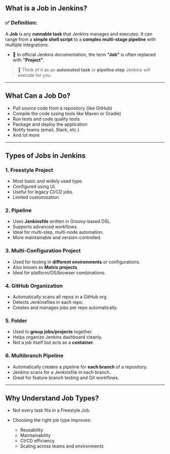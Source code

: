 ## What is a Job in Jenkins?

### ✅ Definition:

A **Job** is any **runnable task** that Jenkins manages and executes.
It can range from a **simple shell script** to a **complex multi-stage pipeline** with multiple integrations.
* 📌 In official Jenkins documentation, the term **"Job"** is often replaced with **"Project"**.
> 🧠 Think of it as an **automated task** or **pipeline step** Jenkins will execute for you.

---

## What Can a Job Do?

* Pull source code from a repository (like GitHub)
* Compile the code (using tools like Maven or Gradle)
* Run tests and code quality tools
* Package and deploy the application
* Notify teams (email, Slack, etc.)
* And lot more

---

##  Types of Jobs in Jenkins

### 1. **Freestyle Project**

* Most basic and widely used type.
* Configured using UI.
* Useful for legacy CI/CD jobs.
* Limited customization.

### 2. **Pipeline**

* Uses **Jenkinsfile** written in Groovy-based DSL.
* Supports advanced workflows.
* Ideal for multi-step, multi-node automation.
* More maintainable and version-controlled.

### 3. **Multi-Configuration Project**

* Used for testing in **different environments** or configurations.
* Also known as **Matrix projects**.
* Ideal for platform/OS/browser combinations.

### 4. **GitHub Organization**

* Automatically scans all repos in a GitHub org.
* Detects Jenkinsfiles in each repo.
* Creates and manages jobs per repo automatically.

### 5. **Folder**

* Used to **group jobs/projects** together.
* Helps organize Jenkins dashboard cleanly.
* Not a job itself but acts as a **container**.

### 6. **Multibranch Pipeline**

* Automatically creates a pipeline for **each branch** of a repository.
* Jenkins scans for a Jenkinsfile in each branch.
* Great for feature branch testing and Git workflows.

---

## Why Understand Job Types?

* Not every task fits in a Freestyle Job.
* Choosing the right job type improves:

  * Reusability
  * Maintainability
  * CI/CD efficiency
  * Scaling across teams and environments

